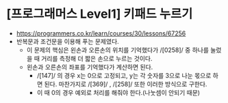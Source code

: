 # [프로그래머스 Level1] 키패드 누르기
- https://programmers.co.kr/learn/courses/30/lessons/67256
- 반복문과 조건문을 이용해 푸는 문제였다.
  - 이 문제의 핵심은 왼손과 오른손의 위치를 기억했다가 /[0258]/ 중 하나를 눌렀을 때 거리를 측정해 더 짧은 손으로 누르는 것이다.
  - 왼손과 오른손의 좌표를 기억했다가 계산하면 된다. 
    - /[147]/ 의 경우 x는 0으로 고정되고,  y는 각 숫자를 3으로 나눈 몫으로 하면 된다. 마찬가지로 /[369]/ , /[258]/ 또한 이러한 방식으로 구한다.
    - 이 때 0의 경우 예외로 처리를 해줘야 한다.(나눗셈이 안되기 때문)